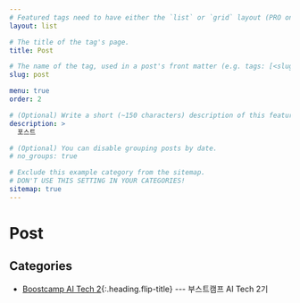 ```yaml
---
# Featured tags need to have either the `list` or `grid` layout (PRO only).
layout: list

# The title of the tag's page.
title: Post

# The name of the tag, used in a post's front matter (e.g. tags: [<slug>]).
slug: post

menu: true
order: 2

# (Optional) Write a short (~150 characters) description of this featured tag.
description: >
  포스트

# (Optional) You can disable grouping posts by date.
# no_groups: true

# Exclude this example category from the sitemap.
# DON'T USE THIS SETTING IN YOUR CATEGORIES!
sitemap: true
---
```


# Post

## Categories

* [Boostcamp AI Tech 2]{:.heading.flip-title} --- 부스트캠프 AI Tech 2기

[Boostcamp AI Tech 2]: /boostcampaitech2/